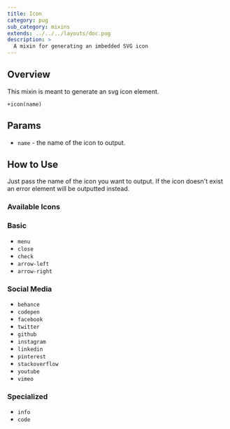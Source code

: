 ```yaml
---
title: Icon
category: pug
sub_category: mixins
extends: ../../../layouts/doc.pug
description: >
  A mixin for generating an imbedded SVG icon
---
```


## Overview

This mixin is meant to generate an svg icon element.

```jade
+icon(name)
```

## Params

- `name` - the name of the icon to output.

## How to Use

Just pass the name of the icon you want to output. If the icon doesn't exist an error
element will be outputted instead.

### Available Icons

### Basic

- `menu`
- `close`
- `check`
- `arrow-left`
- `arrow-right`

### Social Media

- `behance`
- `codepen`
- `facebook`
- `twitter`
- `github`
- `instagram`
- `linkedin`
- `pinterest`
- `stackoverflow`
- `youtube`
- `vimeo`

### Specialized

- `info`
- `code`
